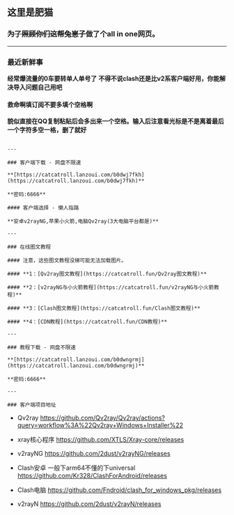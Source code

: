 ## 这里是肥猫

### ~~为了照顾你们这帮兔崽子~~做了个all in one网页。

---

### 最近新鲜事

**经常爆流量的0车要转单人单号了**
**不得不说clash还是比v2系客户端好用，你能解决导入问题自己用吧**

#### 救命啊填订阅不要多填个空格啊
**貌似直接在QQ复制粘贴后会多出来一个空格。输入后注意看光标是不是离着最后一个字符多空一格，删了就好**
```

---

### 客户端下载 - 网盘不限速

**[https://catcatroll.lanzoui.com/b0dwj7fkh](https://catcatroll.lanzoui.com/b0dwj7fkh)**

**密码:6666**

#### 客户端选择 - 懒人指路

**安卓v2rayNG,苹果小火箭,电脑Qv2ray(3大电脑平台都是)**

---

### 在线图文教程

#### 注意，这些图文教程没梯可能无法加载图片。

#### **1：[Qv2ray图文教程](https://catcatroll.fun/Qv2ray图文教程)**

#### **2：[v2rayNG与小火箭教程](https://catcatroll.fun/v2rayNG与小火箭教程)**

#### **3：[Clash图文教程](https://catcatroll.fun/Clash图文教程)**

#### **4：[CDN教程](https://catcatroll.fun/CDN教程)**

---

### 教程下载 - 网盘不限速

**[https://catcatroll.lanzoui.com/b0dwngrmj](https://catcatroll.lanzoui.com/b0dwngrmj)**

**密码:6666**

---

### 客户端项目地址
```
- Qv2ray
https://github.com/Qv2ray/Qv2ray/actions?query=workflow%3A%22Qv2ray+Windows+Installer%22

- xray核心程序
https://github.com/XTLS/Xray-core/releases

- v2rayNG
https://github.com/2dust/v2rayNG/releases

- Clash安卓 一般下arm64不懂的下universal
https://github.com/Kr328/ClashForAndroid/releases

- Clash电脑
https://github.com/Fndroid/clash_for_windows_pkg/releases

- v2rayN
https://github.com/2dust/v2rayN/releases
```
